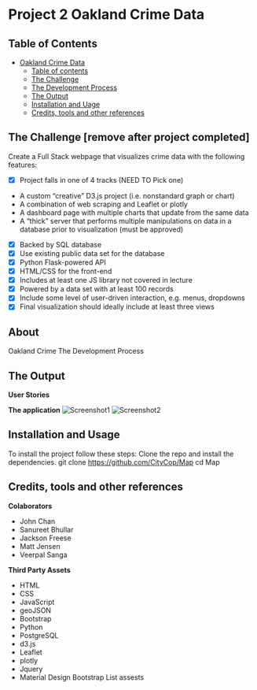 # Project 2 Oakland Crime Data

## Table of Contents

- [Oakland Crime Data](#oakland-crime-data)
  - [Table of contents](#table-of-contents)
  - [The Challenge](#the-challenge)
  - [The Development Process](#the-developement-process)
  - [The Output](#the-ouput)
  - [Installation and Uage](#installation-and-usage)
  - [Credits, tools and other references](#credits-tools-and-other-references)

## The Challenge [remove after project completed]

Create a Full Stack webpage that visualizes crime data with the following features:
- [x] Project falls in one of 4 tracks (NEED TO Pick one)
- A custom “creative” D3.js project (i.e. nonstandard graph or chart)
- A combination of web scraping and Leaflet or plotly
- A dashboard page with multiple charts that update from the same data
- A “thick” server that performs multiple manipulations on data in a database prior to visualization (must be approved)
- [x] Backed by SQL database
- [x] Use existing public data set for the database
- [x] Python Flask-powered API
- [x] HTML/CSS for the front-end
- [x] Includes at least one JS library not covered in lecture
- [x] Powered by a data set with at least 100 records
- [x] Include some level of user-driven interaction, e.g. menus, dropdowns
- [x] Final visualization should ideally include at least three views

## About
Oakland Crime
The Development Process

## The Output


**User Stories**

**The application**
![Screenshot1]()
![Screenshot2]()

## Installation and Usage


To install the project follow these steps:
Clone the repo and install the dependencies.
git clone https://github.com/CityCop/Map
cd Map


## Credits, tools and other references

**Colaborators**
- John Chan
- Sanureet Bhullar
- Jackson Freese
- Matt Jensen
- Veerpal Sanga

**Third Party Assets**
- HTML
- CSS
- JavaScript
- geoJSON
- Bootstrap
- Python
- PostgreSQL
- d3.js
- Leaflet
- plotly
- Jquery
- Material Design Bootstrap
List assests
